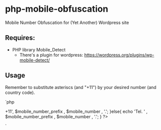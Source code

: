# php-mobile-obfuscation

Mobile Number Obfuscation for (Yet Another) Wordpress site

## Requires:

- PHP library Mobile_Detect
    - There's a plugin for wordpress: https://wordpress.org/plugins/wp-mobile-detect/

## Usage

Remember to substitute asteriscs (and "+11") by your desired number (and country code).

`php
<?php
	$mobile_number_prefix = "***";
	$mobile_number = "******";
	if ( wp_is_mobile() ) {
		echo ' Tel. <a href="tel:+11' , $mobile_number_prefix , $mobile_number , '">+11', $mobile_number_prefix , $mobile_number , '</a>.';
	}else{
		echo 'Tel. ' , $mobile_number_prefix , $mobile_number , '.';
		}
?>
`
